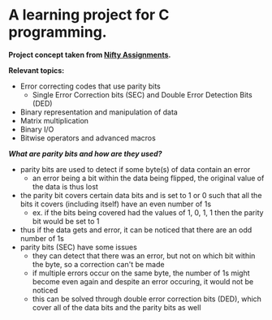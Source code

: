 # A learning project for C programming.

<strong>Project concept taken from [Nifty Assignments](http://nifty.stanford.edu/2011/hansen-hamming-codes/).</strong>


<strong>Relevant topics:</strong>

  - Error correcting codes that use parity bits
    - Single Error Correction bits (SEC) and Double Error Detection Bits (DED)
  - Binary representation and manipulation of data
  - Matrix multiplication
  - Binary I/O
  - Bitwise operators and advanced macros


<strong><em>What are parity bits and how are they used?</em></strong>

  - parity bits are used to detect if some byte(s) of data contain an error
    - an error being a bit within the data being flipped, the original value of the data is thus lost
  - the parity bit covers certain data bits and is set to 1 or 0 such that all the bits it covers (including itself) have an even number of 1s
    - ex. if the bits being covered had the values of 1, 0, 1, 1 then the parity bit would be set to 1
  - thus if the data gets and error, it can be noticed that there are an odd number of 1s
  - parity bits (SEC) have some issues
    - they can detect that there was an error, but not on which bit within the byte, so a correction can't be made
    - if multiple errors occur on the same byte, the number of 1s might become even again and despite an error occuring, it would not be noticed
    - this can be solved through double error correction bits (DED), which cover all of the data bits and the parity bits as well

